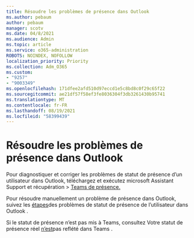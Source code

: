 ```yaml
---
title: Résoudre les problèmes de présence dans Outlook
ms.author: pebaum
author: pebaum
manager: scotv
ms.date: 04/8/2021
ms.audience: Admin
ms.topic: article
ms.service: o365-administration
ROBOTS: NOINDEX, NOFOLLOW
localization_priority: Priority
ms.collection: Adm_O365
ms.custom:
- "9257"
- "9003349"
ms.openlocfilehash: 171dfee2afd510d97eccd1e5c8bd8c0f29c65f22
ms.sourcegitcommit: ae21df57f58ef3fe8036304f3db3261430b95741
ms.translationtype: MT
ms.contentlocale: fr-FR
ms.lasthandoff: 08/19/2021
ms.locfileid: "58399439"
---
```

# <a name="troubleshoot-presence-issues-in-outlook"></a>Résoudre les problèmes de présence dans Outlook

Pour diagnostiquer et corriger les problèmes de statut de présence d’un utilisateur dans Outlook, téléchargez et exécutez microsoft Assistant Support et récupération > [Teams de présence.](https://aka.ms/SaRA-TeamsPresenceScenario)

Pour résoudre manuellement un problème de présence dans Outlook, suivez les [étapes](https://docs.microsoft.com/microsoftteams/troubleshoot/teams-im-presence/issues-with-presence-in-outlook)des problèmes de statut de présence de l’utilisateur dans Outlook .

Si le statut de présence n’est pas mis à Teams, consultez Votre statut de présence réel [n’est](https://docs.microsoft.com/microsoftteams/troubleshoot/teams-im-presence/presence-not-show-actual-status)pas reflété dans Teams .

